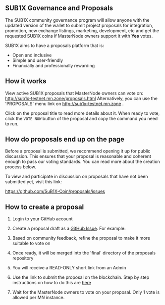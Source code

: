 ## SUB1X Governance and Proposals

The SUB1X community governance program will allow anyone with the updated version of the wallet to submit project proposals for integration, promotion, new exchange listings, marketing, development, etc and get the requested SUB1X coins if MasterNode owners support it with **Yes** votes.

SUB1X aims to have a proposals platform that is:

* Open and inclusive
* Simple and user-friendly
* Financially and professionally rewarding

## How it works

View active SUB1X proposals that MasterNode owners can vote on: http://sub1x-testnet.mn.zone/proposals.html
Alternatively, you can use the 'PROPOSALS' menu link on http://sub1x-testnet.mn.zone  . 

Click on the proposal title to read more details about it. When ready to vote, click the `VOTE NOW` button of the proposal and copy the command you need to run.

## How do proposals end up on the page

Before a proposal is submitted, we recommend opening it up for public discussion. This ensures that your proposal is reasonable and coherent enough to pass our voting standards. You can read more about the creation process below.

To view and participate in discussion on proposals that have not been submitted yet, visit this link:

https://github.com/SuB1X-Coin/proposals/issues


## How to create a proposal
1. Login to your GitHub account
2. Create a proposal draft as a [GitHub Issue](https://github.com/SuB1X-Coin/proposals/blob/master/ISSUE_TEMPLATE.md). For example:

    
    
3. Based on community feedback, refine the proposal to make it more suitable to vote on
4. Once ready, it will be merged into the 'final' directory of the proposals repository
5. You will receive a READ-ONLY short link from an Admin
6. Use the link to submit the proposal on the blockchain. Step by step instructions on how to do this are [here]()
7. Wait for the MasterNode owners to vote on your proposal. Only 1 vote is allowed per MN instance. 
